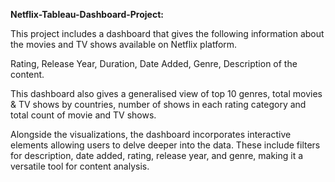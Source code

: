 **Netflix-Tableau-Dashboard-Project:**

This project includes a dashboard that gives the following information about the movies and TV shows available on Netflix platform.

Rating, Release Year, Duration, Date Added, Genre, Description of the content.

This dashboard also gives a generalised view of top 10 genres, total movies & TV shows by countries, number of shows in each rating category and total count of movie and TV shows.

Alongside the visualizations, the dashboard incorporates interactive elements allowing users to delve deeper into the data. These include filters for description, date added, rating, release year, and genre, making it a versatile tool for content analysis.
